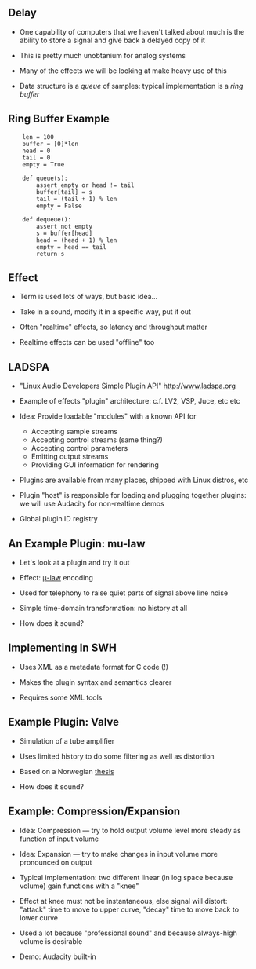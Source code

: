 ## Delay

* One capability of computers that we haven't talked about
  much is the ability to store a signal and give back a
  delayed copy of it

* This is pretty much unobtanium for analog systems

* Many of the effects we will be looking at make heavy use
  of this

* Data structure is a *queue* of samples: typical
  implementation is a *ring buffer*

## Ring Buffer Example

        len = 100
        buffer = [0]*len
        head = 0
        tail = 0
        empty = True

        def queue(s):
            assert empty or head != tail
            buffer[tail] = s
            tail = (tail + 1) % len
            empty = False

        def dequeue():
            assert not empty
            s = buffer[head]
            head = (head + 1) % len
            empty = head == tail
            return s

## Effect

* Term is used lots of ways, but basic idea…

* Take in a sound, modify it in a specific way, put it out

* Often "realtime" effects, so latency and throughput matter

* Realtime effects can be used "offline" too

## LADSPA

* "Linux Audio Developers Simple Plugin API" <http://www.ladspa.org>

* Example of effects "plugin" architecture: c.f. LV2, VSP,
  Juce, etc etc

* Idea: Provide loadable "modules" with a known API for

    * Accepting sample streams
    * Accepting control streams (same thing?)
    * Accepting control parameters
    * Emitting output streams
    * Providing GUI information for rendering

* Plugins are available from many places, shipped with Linux
  distros, etc

* Plugin "host" is responsible for loading and plugging
  together plugins: we will use Audacity for non-realtime demos

* Global plugin ID registry

## An Example Plugin: mu-law

* Let's look at a plugin and try it out

* Effect:
  [μ-law](https://en.wikipedia.org/wiki/Μ-law_algorithm) encoding

* Used for telephony to raise quiet parts of signal above
  line noise

* Simple time-domain transformation: no history at all

* How does it sound?

## Implementing In SWH

* Uses XML as a metadata format for C code (!)

* Makes the plugin syntax and semantics clearer

* Requires some XML tools

## Example Plugin: Valve

* Simulation of a tube amplifier

* Uses limited history to do some filtering as well as
  distortion

* Based on a Norwegian
  [thesis](https://web.archive.org/web/20050212035653/http://www.notam02.no/~rbendiks/Diplom/Kurveforming.html#Overstyring%20bruk)
  
* How does it sound?

## Example: Compression/Expansion

* Idea: Compression — try to hold output volume level more
  steady as function of input volume

* Idea: Expansion — try to make changes in input volume more
  pronounced on output

* Typical implementation: two different linear (in log space
  because volume) gain functions with a "knee"

* Effect at knee must not be instantaneous, else signal will
  distort: "attack" time to move to upper curve, "decay"
  time to move back to lower curve

* Used a lot because "professional sound" and because
  always-high volume is desirable

* Demo: Audacity built-in

